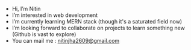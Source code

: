 - Hi, I’m Nitin
- I’m interested in web development
- I’m currently learning MERN stack (though it's a saturated field now)
- I’m looking forward to collaborate on projects to learn something new (Github is vast to explore)
- You can mail me : nitinjha2609@gmail.com

<!---
nitin-is-me/nitin-is-me is a ✨ special ✨ repository because its `README.md` (this file) appears on your GitHub profile.
You can click the Preview link to take a look at your changes.
--->
